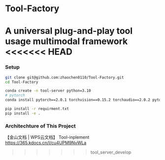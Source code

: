 # Tool-Factory

A universal plug-and-play tool usage multimodal framework
<<<<<<< HEAD
=======


### Setup

```bash
git clone git@github.com:zhaochen0110/Tool-Factory.git
cd Tool-Factory

conda create -n tool-server python=3.10
# pytorch
conda install pytorch==2.0.1 torchvision==0.15.2 torchaudio==2.0.2 pytorch-cuda=11.8 -c pytorch -c nvidia

pip install -r requirment.txt
pip install -e .

```

### Architechture of This Project

【金山文档 | WPS云文档】 Tool-inplement
https://365.kdocs.cn/l/cu4UPM9NvWLa
>>>>>>> tool_server_develop
